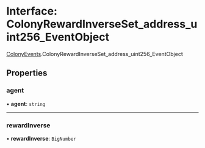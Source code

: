 # Interface: ColonyRewardInverseSet\_address\_uint256\_EventObject

[ColonyEvents](../modules/ColonyEvents.md).ColonyRewardInverseSet_address_uint256_EventObject

## Properties

### agent

• **agent**: `string`

___

### rewardInverse

• **rewardInverse**: `BigNumber`
